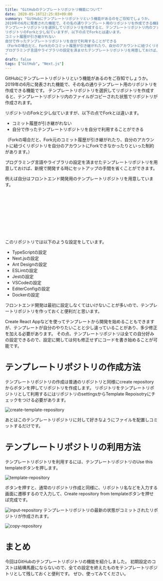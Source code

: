```yaml
---
title: "GitHubのテンプレートリポジトリ機能について"
date: 2020-05-16T12:25:03+09:00
summary: "GitHubにテンプレートリポジトリという機能があるのをご存知でしょうか。
2019年の6月に発表された機能で、その名の通りテンプレート用のリポジトリを作成できる機能です。
テンプレートリポジトリを選択してリポジトリを作成すると、テンプレートリポジトリ内のファイルがコピーされた状態でリポジトリが作成されます。
リポジトリのForkと少し似ていますが、以下の点でForkとは違います。
コミット履歴が引き継がれない
自分で作ったテンプレートリポジトリを自分で利用することができる
（Forkの場合だと、Fork元のコミット履歴が引き継がれたり、自分のアカウントに紐づくリポジトリを自分のアカウントにForkできなかったりといった制約があります。）
プログラミング言語やライブラリの設定を済ませたテンプレートリポジトリを用意しておけば、新規で開発する時にセットアップの手間を省くことができます。
"
draft: false
tags: ["GitHub", "Next.js"]
---
```


GitHubにテンプレートリポジトリという機能があるのをご存知でしょうか。
2019年の6月に発表された機能で、その名の通りテンプレート用のリポジトリを作成できる機能です。
テンプレートリポジトリを選択してリポジトリを作成すると、テンプレートリポジトリ内のファイルがコピーされた状態でリポジトリが作成されます。

リポジトリのForkと少し似ていますが、以下の点でForkとは違います。

- コミット履歴が引き継がれない
- 自分で作ったテンプレートリポジトリを自分で利用することができる

（Forkの場合だと、Fork元のコミット履歴が引き継がれたり、自分のアカウントに紐づくリポジトリを自分のアカウントにForkできなかったりといった制約があります。）

プログラミング言語やライブラリの設定を済ませたテンプレートリポジトリを用意しておけば、新規で開発する時にセットアップの手間を省くことができます。

例えば自分はフロントエンド開発用のテンプレートリポジトリを用意しています。
<div class="iframely-embed"><div class="iframely-responsive" style="height: 140px; padding-bottom: 0;"><a href="https://github.com/hikaru7719/nextjs-template" data-iframely-url="//cdn.iframe.ly/api/iframe?url=https%3A%2F%2Fgithub.com%2Fhikaru7719%2Fnextjs-template&amp;key=f4138e99a45b7791c13d064a4bd791ea"></a></div></div><script async src="//cdn.iframe.ly/embed.js" charset="utf-8"></script>

このリポジトリでは以下のような設定をしています。

- TypeScriptの設定
- Next.jsの設定
- Ant Designの設定
- ESLintの設定
- Jestの設定
- VSCodeの設定
- EditerConfigの設定
- Dockerの設定

フロントエンド開発は最初に設定しなくてはいけないことが多いので、テンプレートリポジトリを作っておくと便利だと思います。

Create React Appなどを使ってテンプレートから開発を始めることもできますが、テンプレートが自分のやりたいことと少し違っていることがあり、多少修正を加える必要があります。
その点、テンプレートリポジトリは全ての自分好みの設定できるので、設定に関しては何も修正せずにコードを書き始めることが可能です。

# テンプレートリポジトリの作成方法

テンプレートリポジトリの作成は普通のリポジトリと同様にcreate repositoryからボタンを押してリポジトリを作成します。
リポジトリをテンプレートリポジトリとして利用するにはリポジトリのsettingsからTemplate Repoisotryにチェックをつける必要があります。

![create-template-repository](../../create-template-repository.png)

あとはこのテンプレートリポジトリに対して好きなようにファイルを配置しコミットするだけです。

# テンプレートリポジトリの利用方法

テンプレートリポジトリを利用するには、テンプレートリポジトリのUse this templateボタンを押します。

![template-repository](../../template-repository.png)

ボタンを押すと、通常のリポジトリ作成と同様に、リポジトリ名などを入力する画面に遷移するので入力して、Create repository from templateボタンを押せば完成です。

![input-repository](../../input-repository.png)
テンプレートリポジトリの最新の状態がコミットされたリポジトリが作成されます。

![copy-repository](../../copy-repository.png)

# まとめ

今回はGitHubのテンプレートリポジトリの機能を紹介しました。
初期設定のコストは結構馬鹿にならないので、全ての設定を終えたものをテンプレートリポジトリとして残しておくと便利です。
ぜひ、使ってみてください。
